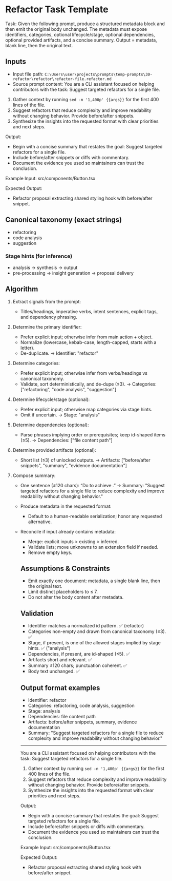 # Refactor Task Template

Task: Given the following prompt, produce a structured metadata block and then emit the original body unchanged. The metadata must expose identifiers, categories, optional lifecycle/stage, optional dependencies, optional provided artifacts, and a concise summary. Output = metadata, blank line, then the original text.

## Inputs
- Input file path: `C:\Users\user\projects\prompts\temp-prompts\30-refactor\refactor\refactor-file.refactor.md`
- Source prompt content:
  You are a CLI assistant focused on helping contributors with the task: Suggest targeted refactors for a single file.

1. Gather context by running `sed -n '1,400p' {{args}}` for the first 400 lines of the file.
2. Suggest refactors that reduce complexity and improve readability without changing behavior. Provide before/after snippets.
3. Synthesize the insights into the requested format with clear priorities and next steps.

Output:

- Begin with a concise summary that restates the goal: Suggest targeted refactors for a single file.
- Include before/after snippets or diffs with commentary.
- Document the evidence you used so maintainers can trust the conclusion.

Example Input:
src/components/Button.tsx

Expected Output:

- Refactor proposal extracting shared styling hook with before/after snippet.

## Canonical taxonomy (exact strings)
- refactoring
- code analysis
- suggestion

### Stage hints (for inference)
- analysis → synthesis → output
- pre-processing → insight generation → proposal delivery

## Algorithm
1. Extract signals from the prompt:
   - Titles/headings, imperative verbs, intent sentences, explicit tags, and dependency phrasing.

2. Determine the primary identifier:
   - Prefer explicit input; otherwise infer from main action + object.
   - Normalize (lowercase, kebab-case, length-capped, starts with a letter).
   - De-duplicate.
   → Identifier: "refactor"

3. Determine categories:
   - Prefer explicit input; otherwise infer from verbs/headings vs canonical taxonomy.
   - Validate, sort deterministically, and de-dupe (≤3).
   → Categories: ["refactoring", "code analysis", "suggestion"]

4. Determine lifecycle/stage (optional):
   - Prefer explicit input; otherwise map categories via stage hints.
   - Omit if uncertain.
   → Stage: "analysis"

5. Determine dependencies (optional):
   - Parse phrases implying order or prerequisites; keep id-shaped items (≤5).
   → Dependencies: ["file content path"]

6. Determine provided artifacts (optional):
   - Short list (≤3) of unlocked outputs.
   → Artifacts: ["before/after snippets", "summary", "evidence documentation"]

7. Compose summary:
   - One sentence (≤120 chars): “Do <verb> <object> to achieve <outcome>.”
   → Summary: "Suggest targeted refactors for a single file to reduce complexity and improve readability without changing behavior."

8. Produce metadata in the requested format:
   - Default to a human-readable serialization; honor any requested alternative.

9. Reconcile if input already contains metadata:
   - Merge: explicit inputs > existing > inferred.
   - Validate lists; move unknowns to an extension field if needed.
   - Remove empty keys.

## Assumptions & Constraints
- Emit exactly one document: metadata, a single blank line, then the original text.
- Limit distinct placeholders to ≤ 7.
- Do not alter the body content after metadata.

## Validation
- Identifier matches a normalized id pattern. ✅ (refactor)
- Categories non-empty and drawn from canonical taxonomy (≤3). ✅
- Stage, if present, is one of the allowed stages implied by stage hints. ✅ ("analysis")
- Dependencies, if present, are id-shaped (≤5). ✅
- Artifacts short and relevant. ✅
- Summary ≤120 chars; punctuation coherent. ✅
- Body text unchanged. ✅

## Output format examples
- Identifier: refactor  
- Categories: refactoring, code analysis, suggestion  
- Stage: analysis  
- Dependencies: file content path  
- Artifacts: before/after snippets, summary, evidence documentation  
- Summary: "Suggest targeted refactors for a single file to reduce complexity and improve readability without changing behavior."

---

You are a CLI assistant focused on helping contributors with the task: Suggest targeted refactors for a single file.

1. Gather context by running `sed -n '1,400p' {{args}}` for the first 400 lines of the file.
2. Suggest refactors that reduce complexity and improve readability without changing behavior. Provide before/after snippets.
3. Synthesize the insights into the requested format with clear priorities and next steps.

Output:

- Begin with a concise summary that restates the goal: Suggest targeted refactors for a single file.
- Include before/after snippets or diffs with commentary.
- Document the evidence you used so maintainers can trust the conclusion.

Example Input:
src/components/Button.tsx

Expected Output:

- Refactor proposal extracting shared styling hook with before/after snippet.
